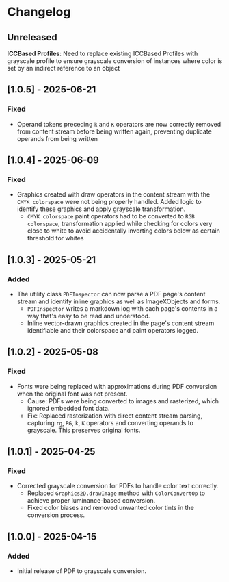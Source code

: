 # Changelog

## Unreleased
**ICCBased Profiles**: Need to replace existing ICCBased Profiles with grayscale profile to ensure grayscale conversion of instances where color is set by an indirect reference to an object

## [1.0.5] - 2025-06-21
### Fixed
- Operand tokens preceding `k` and `K` operators are now correctly removed from content stream before being written again, preventing duplicate operands from being written
## [1.0.4] - 2025-06-09
### Fixed
- Graphics created with draw operators in the content stream with the `CMYK colorspace` were not being properly handled. Added logic to identify these graphics
  and apply grayscale transformation.
  - `CMYK colorspace` paint operators had to be converted to `RGB colorspace`, transformation applied while checking for colors very close to white
    to avoid accidentally inverting colors below as certain threshold for whites

## [1.0.3] - 2025-05-21
### Added
- The utility class `PDFInspector` can now parse a PDF page's content stream and identify inline graphics as well as ImageXObjects and forms.
  - `PDFInspector` writes a markdown log with each page's contents in a way that's easy to be read and understood.
  - Inline vector-drawn graphics created in the page's content stream identifiable and their colorspace and paint operators logged.
## [1.0.2] - 2025-05-08
### Fixed
- Fonts were being replaced with approximations during PDF conversion when the original font was not present.
  - Cause: PDFs were being converted to images and rasterized, which ignored embedded font data.
  - Fix: Replaced rasterization with direct content stream parsing, capturing `rg`, `RG`, `k`, `K` operators and converting operands to grayscale. This preserves original fonts.

## [1.0.1] - 2025-04-25
### Fixed
- Corrected grayscale conversion for PDFs to handle color text correctly.
  - Replaced `Graphics2D.drawImage` method with `ColorConvertOp` to achieve proper luminance-based conversion.
  - Fixed color biases and removed unwanted color tints in the conversion process.

## [1.0.0] - 2025-04-15
### Added
- Initial release of PDF to grayscale conversion.

